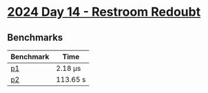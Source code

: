 # [2024 Day 14 - Restroom Redoubt](https://adventofcode.com/2024/day/14)

## Benchmarks

<!-- BEGIN benches -->
| Benchmark              | Time      |
| ---------------------- | --------- |
| [p1](./src/lib.rs#L8)  | 2.18 µs   |
| [p2](./src/lib.rs#L38) | 113.65  s |
<!-- END benches -->
<!-- BEGIN other_benches -->

<!-- END other_benches -->